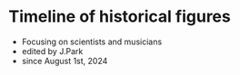 # Timeline of historical figures

- Focusing on scientists and musicians
- edited by J.Park
- since August 1st, 2024

